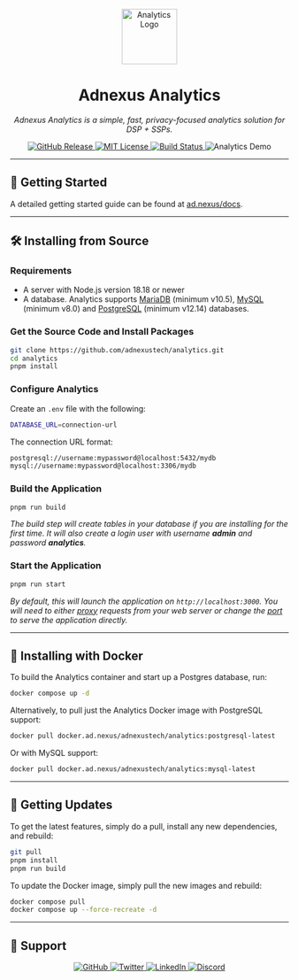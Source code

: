 <p align="center">
  <img src="https://content.ad.nexus/website/images/analytics-logo.png" alt="Analytics Logo" width="100">
</p>

<h1 align="center">Adnexus Analytics</h1>

<p align="center">
  <i>Adnexus Analytics is a simple, fast, privacy-focused analytics solution for DSP + SSPs.</i>
</p>

<p align="center">
  <a href="https://github.com/adnexustech/analytics/releases">
    <img src="https://img.shields.io/github/release/adnexustech/analytics.svg" alt="GitHub Release" />
  </a>
  <a href="https://github.com/adnexustech/analytics/blob/master/LICENSE">
    <img src="https://img.shields.io/github/license/adnexustech/analytics.svg" alt="MIT License" />
  </a>
  <a href="https://github.com/adnexustech/analytics/actions">
    <img src="https://img.shields.io/github/actions/workflow/status/adnexustech/analytics/ci.yml" alt="Build Status" />
  </a>
  <a href="https://analytics.ad.nexus/share/LGazGOecbDtaIwDr/ad.nexus" style="text-decoration: none;">
    <img src="https://img.shields.io/badge/Try%20Demo%20Now-Click%20Here-brightgreen" alt="Analytics Demo" />
  </a>
</p>

---

## 🚀 Getting Started

A detailed getting started guide can be found at [ad.nexus/docs](https://ad.nexus/docs/).

---

## 🛠 Installing from Source

### Requirements

- A server with Node.js version 18.18 or newer
- A database. Analytics supports [MariaDB](https://www.mariadb.org/) (minimum v10.5), [MySQL](https://www.mysql.com/) (minimum v8.0) and [PostgreSQL](https://www.postgresql.org/) (minimum v12.14) databases.

### Get the Source Code and Install Packages

```bash
git clone https://github.com/adnexustech/analytics.git
cd analytics
pnpm install
```

### Configure Analytics

Create an `.env` file with the following:

```bash
DATABASE_URL=connection-url
```

The connection URL format:

```bash
postgresql://username:mypassword@localhost:5432/mydb
mysql://username:mypassword@localhost:3306/mydb
```

### Build the Application

```bash
pnpm run build
```

_The build step will create tables in your database if you are installing for the first time. It will also create a login user with username **admin** and password **analytics**._

### Start the Application

```bash
pnpm run start
```

_By default, this will launch the application on `http://localhost:3000`. You will need to either [proxy](https://docs.nginx.com/nginx/admin-guide/web-server/reverse-proxy/) requests from your web server or change the [port](https://nextjs.org/docs/api-reference/cli#production) to serve the application directly._

---

## 🐳 Installing with Docker

To build the Analytics container and start up a Postgres database, run:

```bash
docker compose up -d
```

Alternatively, to pull just the Analytics Docker image with PostgreSQL support:

```bash
docker pull docker.ad.nexus/adnexustech/analytics:postgresql-latest
```

Or with MySQL support:

```bash
docker pull docker.ad.nexus/adnexustech/analytics:mysql-latest
```

---

## 🔄 Getting Updates

To get the latest features, simply do a pull, install any new dependencies, and rebuild:

```bash
git pull
pnpm install
pnpm run build
```

To update the Docker image, simply pull the new images and rebuild:

```bash
docker compose pull
docker compose up --force-recreate -d
```

---

## 🛟 Support

<p align="center">
  <a href="https://github.com/adnexustech/analytics">
    <img src="https://img.shields.io/badge/GitHub--blue?style=social&logo=github" alt="GitHub" />
  </a>
  <a href="https://twitter.com/analytics_software">
    <img src="https://img.shields.io/badge/Twitter--blue?style=social&logo=twitter" alt="Twitter" />
  </a>
  <a href="https://linkedin.com/company/adnexustech">
    <img src="https://img.shields.io/badge/LinkedIn--blue?style=social&logo=linkedin" alt="LinkedIn" />
  </a>
  <a href="https://ad.nexus/discord">
    <img src="https://img.shields.io/badge/Discord--blue?style=social&logo=discord" alt="Discord" />
  </a>
</p>

[release-shield]: https://img.shields.io/github/release/adnexustech/analytics.svg
[releases-url]: https://github.com/adnexustech/analytics/releases
[license-shield]: https://img.shields.io/github/license/adnexustech/analytics.svg
[license-url]: https://github.com/adnexustech/analytics/blob/master/LICENSE
[build-shield]: https://img.shields.io/github/actions/workflow/status/adnexustech/analytics/ci.yml
[build-url]: https://github.com/adnexustech/analytics/actions
[github-shield]: https://img.shields.io/badge/GitHub--blue?style=social&logo=github
[github-url]: https://github.com/adnexustech/analytics
[twitter-shield]: https://img.shields.io/badge/Twitter--blue?style=social&logo=twitter
[twitter-url]: https://twitter.com/analytics_software
[linkedin-shield]: https://img.shields.io/badge/LinkedIn--blue?style=social&logo=linkedin
[linkedin-url]: https://linkedin.com/company/adnexustech
[discord-shield]: https://img.shields.io/badge/Discord--blue?style=social&logo=discord
[discord-url]: https://discord.com/invite/4dz4zcXYrQ
